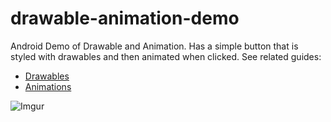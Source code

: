 drawable-animation-demo
=======================

Android Demo of Drawable and Animation. Has a simple button that is styled with drawables and then animated when clicked. See related guides:

 * [Drawables](https://github.com/thecodepath/android_guides/wiki/Drawables)
 * [Animations](https://github.com/thecodepath/android_guides/wiki/Animations)

![Imgur](http://i.imgur.com/NHUpGss.png)
